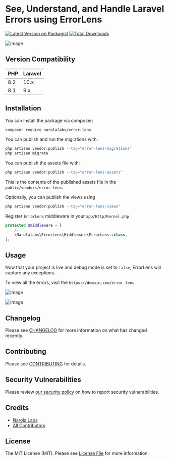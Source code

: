 # See, Understand, and Handle Laravel Errors using ErrorLens

[![Latest Version on Packagist](https://img.shields.io/packagist/v/narolalabs/error-lens.svg?style=flat-square)](https://packagist.org/packages/narolalabs/error-lens)
[![Total Downloads](https://img.shields.io/packagist/dt/narolalabs/error-lens.svg?style=flat-square)](https://packagist.org/packages/narolalabs/error-lens)

![image](https://github.com/narolalabs/error-lens/assets/143481636/30da69dc-c36e-4431-bf7e-008324945fe7)

## Version Compatibility

 PHP  	  | Laravel 
:---------|:-----------
  8.2     | 10.x
  8.1     | 9.x

## Installation

You can install the package via composer:

```bash
composer require narolalabs/error-lens
```

You can publish and run the migrations with:

```bash
php artisan vendor:publish --tag="error-lens-migrations"
php artisan migrate
```

You can publish the assets file with:

```bash
php artisan vendor:publish --tag="error-lens-assets"
```

This is the contents of the published assets file in the `public/vendors/error-lens`.

Optionally, you can publish the views using

```bash
php artisan vendor:publish --tag="error-lens-views"
```

Register `ErrorLens` middleware in your `app/Http/Kernel.php`

```php
protected $middleware = [
    // ...
    \Narolalabs\ErrorLens\Middleware\ErrorLens::class,
];
```

## Usage

Now that your project is live and debug mode is set to `false`, ErrorLens will capture any exceptions.

To view all the errors, visit the `https://domain.com/error-lens`

![image](https://github.com/narolalabs/error-lens/assets/143481636/30da69dc-c36e-4431-bf7e-008324945fe7)

![image](https://github.com/narolalabs/error-lens/assets/143481636/8fe72323-4171-46df-bdf2-51332d815ed9)


## Changelog

Please see [CHANGELOG](CHANGELOG.md) for more information on what has changed recently.

## Contributing

Please see [CONTRIBUTING](CONTRIBUTING.md) for details.

## Security Vulnerabilities

Please review [our security policy](../../security/policy) on how to report security vulnerabilities.

## Credits

- [Narola Labs](https://github.com/narolalabs)
- [All Contributors](../../contributors)

## License

The MIT License (MIT). Please see [License File](LICENSE.md) for more information.
